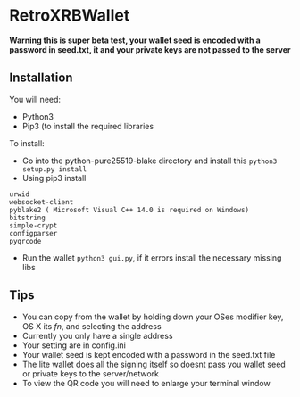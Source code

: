 # RetroXRBWallet

**Warning this is super beta test, your wallet seed is encoded with a password in seed.txt, it and your private keys are not passed to the server**

## Installation

You will need:
* Python3
* Pip3 (to install the required libraries

To install:
* Go into the python-pure25519-blake directory and install this `python3 setup.py install`
* Using pip3 install
```
urwid
websocket-client
pyblake2 ( Microsoft Visual C++ 14.0 is required on Windows)
bitstring
simple-crypt
configparser
pyqrcode
```
* Run the wallet `python3 gui.py`, if it errors install the necessary missing libs


## Tips
* You can copy from the wallet by holding down your OSes modifier key, OS X its *fn*, and selecting the address
* Currently you only have a single address
* Your setting are in config.ini
* Your wallet seed is kept encoded with a password in the seed.txt file
* The lite wallet does all the signing itself so doesnt pass you wallet seed or private keys to the server/network
* To view the QR code you will need to enlarge your terminal window
